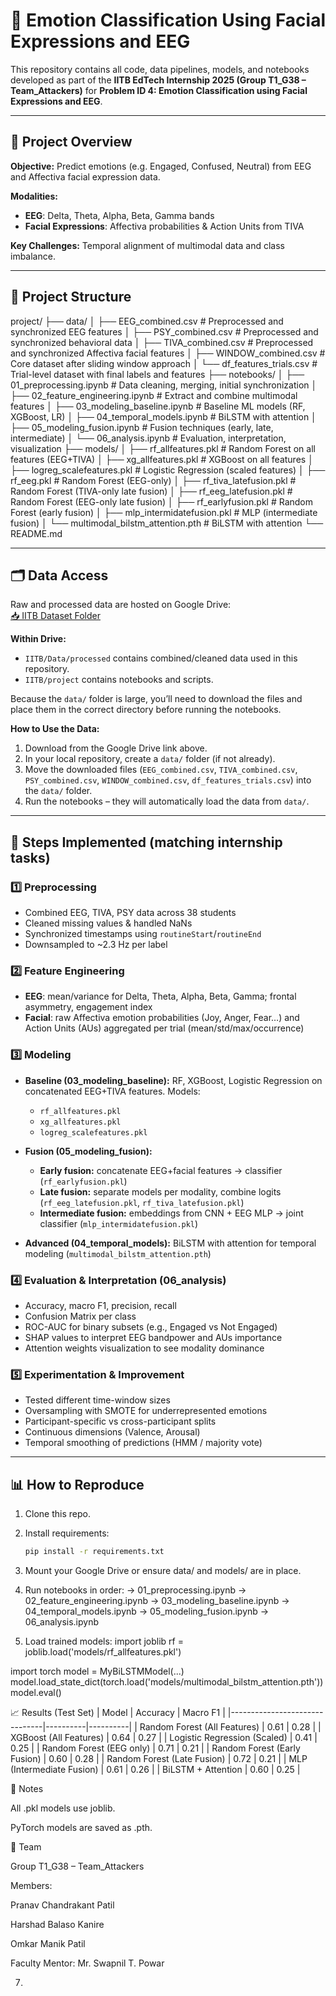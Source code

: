 # 🎯 Emotion Classification Using Facial Expressions and EEG  

This repository contains all code, data pipelines, models, and notebooks developed as part of the **IITB EdTech Internship 2025 (Group T1_G38 – Team_Attackers)** for **Problem ID 4: Emotion Classification using Facial Expressions and EEG**.

---

## 📑 Project Overview  

**Objective:** Predict emotions (e.g. Engaged, Confused, Neutral) from EEG and Affectiva facial expression data.  

**Modalities:**  
- **EEG**: Delta, Theta, Alpha, Beta, Gamma bands  
- **Facial Expressions**: Affectiva probabilities & Action Units from TIVA  

**Key Challenges:** Temporal alignment of multimodal data and class imbalance.  

---

## 📂 Project Structure  

project/
├── data/
│ ├── EEG_combined.csv # Preprocessed and synchronized EEG features
│ ├── PSY_combined.csv # Preprocessed and synchronized behavioral data
│ ├── TIVA_combined.csv # Preprocessed and synchronized Affectiva facial features
│ ├── WINDOW_combined.csv # Core dataset after sliding window approach
│ └── df_features_trials.csv # Trial-level dataset with final labels and features
├── notebooks/
│ ├── 01_preprocessing.ipynb # Data cleaning, merging, initial synchronization
│ ├── 02_feature_engineering.ipynb # Extract and combine multimodal features
│ ├── 03_modeling_baseline.ipynb # Baseline ML models (RF, XGBoost, LR)
│ ├── 04_temporal_models.ipynb # BiLSTM with attention
│ ├── 05_modeling_fusion.ipynb # Fusion techniques (early, late, intermediate)
│ └── 06_analysis.ipynb # Evaluation, interpretation, visualization
├── models/
│ ├── rf_allfeatures.pkl # Random Forest on all features (EEG+TIVA)
│ ├── xg_allfeatures.pkl # XGBoost on all features
│ ├── logreg_scalefeatures.pkl # Logistic Regression (scaled features)
│ ├── rf_eeg.pkl # Random Forest (EEG-only)
│ ├── rf_tiva_latefusion.pkl # Random Forest (TIVA-only late fusion)
│ ├── rf_eeg_latefusion.pkl # Random Forest (EEG-only late fusion)
│ ├── rf_earlyfusion.pkl # Random Forest (early fusion)
│ ├── mlp_intermidatefusion.pkl # MLP (intermediate fusion)
│ └── multimodal_bilstm_attention.pth # BiLSTM with attention
└── README.md


---

## 🗂 Data Access  

Raw and processed data are hosted on Google Drive:  
[📥 IITB Dataset Folder](https://drive.google.com/drive/folders/1t0SB-wcesioeYdzdGwnte3m-vxgmYkCc?usp=sharing)

**Within Drive:**  
- `IITB/Data/processed` contains combined/cleaned data used in this repository.  
- `IITB/project` contains notebooks and scripts.  

Because the `data/` folder is large, you’ll need to download the files and place them in the correct directory before running the notebooks.

**How to Use the Data:**  
1. Download from the Google Drive link above.  
2. In your local repository, create a `data/` folder (if not already).  
3. Move the downloaded files (`EEG_combined.csv`, `TIVA_combined.csv`, `PSY_combined.csv`, `WINDOW_combined.csv`, `df_features_trials.csv`) into the `data/` folder.  
4. Run the notebooks – they will automatically load the data from `data/`.  

---

## 🚀 Steps Implemented (matching internship tasks)  

### 1️⃣ Preprocessing  
- Combined EEG, TIVA, PSY data across 38 students  
- Cleaned missing values & handled NaNs  
- Synchronized timestamps using `routineStart`/`routineEnd`  
- Downsampled to ~2.3 Hz per label  

### 2️⃣ Feature Engineering  
- **EEG**: mean/variance for Delta, Theta, Alpha, Beta, Gamma; frontal asymmetry, engagement index  
- **Facial**: raw Affectiva emotion probabilities (Joy, Anger, Fear…) and Action Units (AUs) aggregated per trial (mean/std/max/occurrence)  

### 3️⃣ Modeling  
- **Baseline (03_modeling_baseline):** RF, XGBoost, Logistic Regression on concatenated EEG+TIVA features. Models:  
  - `rf_allfeatures.pkl`  
  - `xg_allfeatures.pkl`  
  - `logreg_scalefeatures.pkl`  

- **Fusion (05_modeling_fusion):**  
  - **Early fusion:** concatenate EEG+facial features → classifier (`rf_earlyfusion.pkl`)  
  - **Late fusion:** separate models per modality, combine logits (`rf_eeg_latefusion.pkl`, `rf_tiva_latefusion.pkl`)  
  - **Intermediate fusion:** embeddings from CNN + EEG MLP → joint classifier (`mlp_intermidatefusion.pkl`)  

- **Advanced (04_temporal_models):** BiLSTM with attention for temporal modeling (`multimodal_bilstm_attention.pth`)  

### 4️⃣ Evaluation & Interpretation (06_analysis)  
- Accuracy, macro F1, precision, recall  
- Confusion Matrix per class  
- ROC-AUC for binary subsets (e.g., Engaged vs Not Engaged)  
- SHAP values to interpret EEG bandpower and AUs importance  
- Attention weights visualization to see modality dominance  

### 5️⃣ Experimentation & Improvement  
- Tested different time-window sizes  
- Oversampling with SMOTE for underrepresented emotions  
- Participant-specific vs cross-participant splits  
- Continuous dimensions (Valence, Arousal)  
- Temporal smoothing of predictions (HMM / majority vote)  

---

## 📊 How to Reproduce  

1. Clone this repo.  
2. Install requirements:
   ```bash
   pip install -r requirements.txt
3. Mount your Google Drive or ensure data/ and models/ are in place.

4. Run notebooks in order:
  → 01_preprocessing.ipynb 
  → 02_feature_engineering.ipynb 
  → 03_modeling_baseline.ipynb 
  → 04_temporal_models.ipynb 
  → 05_modeling_fusion.ipynb 
  → 06_analysis.ipynb

5. Load trained models:
  import joblib
  rf = joblib.load('models/rf_allfeatures.pkl')

  import torch
  model = MyBiLSTMModel(...)
  model.load_state_dict(torch.load('models/multimodal_bilstm_attention.pth'))
  model.eval()


📈 Results (Test Set)
| Model | Accuracy | Macro F1 | |-------------------------------|----------|----------| | Random Forest (All Features) | 0.61 | 0.28 | | XGBoost (All Features) | 0.64 | 0.27 | | Logistic Regression (Scaled) | 0.41 | 0.25 | | Random Forest (EEG only) | 0.71 | 0.21 | | Random Forest (Early Fusion) | 0.60 | 0.28 | | Random Forest (Late Fusion) | 0.72 | 0.21 | | MLP (Intermediate Fusion) | 0.61 | 0.26 | | BiLSTM + Attention | 0.60 | 0.25 |

📝 Notes

All .pkl models use joblib.

PyTorch models are saved as .pth.


👥 Team

Group T1_G38 – Team_Attackers

Members:

Pranav Chandrakant Patil

Harshad Balaso Kanire

Omkar Manik Patil

Faculty Mentor: Mr. Swapnil T. Powar
 

7. 
